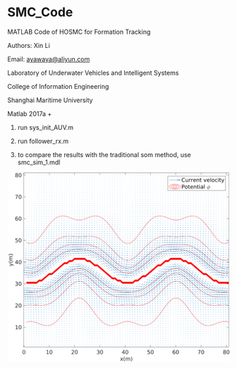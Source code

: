# SMC_Code

MATLAB Code of HOSMC for Formation Tracking

Authors: Xin Li

Email: ayawaya@aliyun.com

Laboratory of Underwater Vehicles and Intelligent Systems

College of Information Engineering

Shanghai Maritime University

Matlab 2017a +

1. run sys_init_AUV.m

2. run follower_rx.m

3. to compare the results with the traditional som method, use smc_sim_1.mdl

![apf-1](oc1.png)

